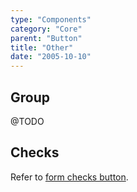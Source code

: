 ```yaml
---
type: "Components"
category: "Core"
parent: "Button"
title: "Other"
date: "2005-10-10"
---
```


## Group

@TODO

## Checks

Refer to [form checks button](/components/core/form/other#checks-button).
